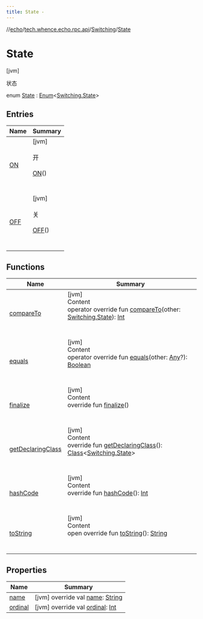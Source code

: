 ```yaml
---
title: State -
---
```

//[echo](../../../index.md)/[tech.whence.echo.rpc.api](../../index.md)/[Switching](../index.md)/[State](index.md)



# State  
 [jvm] 

状态

enum [State](index.md) : [Enum](https://kotlinlang.org/api/latest/jvm/stdlib/kotlin/-enum/index.html)<[Switching.State](index.md)>    


## Entries  
  
|  Name|  Summary| 
|---|---|
| [ON](-o-n/index.md)|  [jvm] <br><br>开<br><br>[ON](-o-n/index.md)()  <br>  <br>   <br>
| [OFF](-o-f-f/index.md)|  [jvm] <br><br>关<br><br>[OFF](-o-f-f/index.md)()  <br>  <br>   <br>


## Functions  
  
|  Name|  Summary| 
|---|---|
| [compareTo](-o-f-f/index.md#kotlin/Enum/compareTo/#tech.whence.echo.rpc.api.Switching.State/PointingToDeclaration/)| [jvm]  <br>Content  <br>operator override fun [compareTo](-o-f-f/index.md#kotlin/Enum/compareTo/#tech.whence.echo.rpc.api.Switching.State/PointingToDeclaration/)(other: [Switching.State](index.md)): [Int](https://kotlinlang.org/api/latest/jvm/stdlib/kotlin/-int/index.html)  <br><br><br>
| [equals](../../../tech.whence.echo.webclient.response/-response-mocker/-purpose/-p-a-r-s-e-d/index.md#kotlin/Enum/equals/#kotlin.Any?/PointingToDeclaration/)| [jvm]  <br>Content  <br>operator override fun [equals](../../../tech.whence.echo.webclient.response/-response-mocker/-purpose/-p-a-r-s-e-d/index.md#kotlin/Enum/equals/#kotlin.Any?/PointingToDeclaration/)(other: [Any](https://kotlinlang.org/api/latest/jvm/stdlib/kotlin/-any/index.html)?): [Boolean](https://kotlinlang.org/api/latest/jvm/stdlib/kotlin/-boolean/index.html)  <br><br><br>
| [finalize](../../../tech.whence.echo.webclient.response/-response-mocker/-purpose/-p-a-r-s-e-d/index.md#kotlin/Enum/finalize/#/PointingToDeclaration/)| [jvm]  <br>Content  <br>override fun [finalize](../../../tech.whence.echo.webclient.response/-response-mocker/-purpose/-p-a-r-s-e-d/index.md#kotlin/Enum/finalize/#/PointingToDeclaration/)()  <br><br><br>
| [getDeclaringClass](../../../tech.whence.echo.webclient.response/-response-mocker/-purpose/-p-a-r-s-e-d/index.md#kotlin/Enum/getDeclaringClass/#/PointingToDeclaration/)| [jvm]  <br>Content  <br>override fun [getDeclaringClass](../../../tech.whence.echo.webclient.response/-response-mocker/-purpose/-p-a-r-s-e-d/index.md#kotlin/Enum/getDeclaringClass/#/PointingToDeclaration/)(): [Class](https://docs.oracle.com/javase/8/docs/api/java/lang/Class.html)<[Switching.State](index.md)>  <br><br><br>
| [hashCode](../../../tech.whence.echo.webclient.response/-response-mocker/-purpose/-p-a-r-s-e-d/index.md#kotlin/Enum/hashCode/#/PointingToDeclaration/)| [jvm]  <br>Content  <br>override fun [hashCode](../../../tech.whence.echo.webclient.response/-response-mocker/-purpose/-p-a-r-s-e-d/index.md#kotlin/Enum/hashCode/#/PointingToDeclaration/)(): [Int](https://kotlinlang.org/api/latest/jvm/stdlib/kotlin/-int/index.html)  <br><br><br>
| [toString](../../../tech.whence.echo.webclient.response/-response-mocker/-purpose/-p-a-r-s-e-d/index.md#kotlin/Enum/toString/#/PointingToDeclaration/)| [jvm]  <br>Content  <br>open override fun [toString](../../../tech.whence.echo.webclient.response/-response-mocker/-purpose/-p-a-r-s-e-d/index.md#kotlin/Enum/toString/#/PointingToDeclaration/)(): [String](https://kotlinlang.org/api/latest/jvm/stdlib/kotlin/-string/index.html)  <br><br><br>


## Properties  
  
|  Name|  Summary| 
|---|---|
| [name](index.md#tech.whence.echo.rpc.api/Switching.State/name/#/PointingToDeclaration/)|  [jvm] override val [name](index.md#tech.whence.echo.rpc.api/Switching.State/name/#/PointingToDeclaration/): [String](https://kotlinlang.org/api/latest/jvm/stdlib/kotlin/-string/index.html)   <br>
| [ordinal](index.md#tech.whence.echo.rpc.api/Switching.State/ordinal/#/PointingToDeclaration/)|  [jvm] override val [ordinal](index.md#tech.whence.echo.rpc.api/Switching.State/ordinal/#/PointingToDeclaration/): [Int](https://kotlinlang.org/api/latest/jvm/stdlib/kotlin/-int/index.html)   <br>

